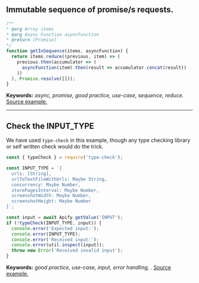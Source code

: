 ## Immutable sequence of promise/s requests.

```javascript
/**
* @arg Array items
* @arg Async Function asyncFunction
* @return [Promise]
*/
function getInSequence(items, asyncFunction) {
  return items.reduce((previous, item) => (
    previous.then(accumulator => (
      asyncFunction(item).then(result => accumulator.concat(result))
    ))
  ), Promise.resolve([]));
}
```
__Keywords:__ _async, promise, good practice, use-case, sequence, reduce._
[Source example.](https://github.com/juansgaitan/act-utils/blob/master/executions-merger.js)
***

## Check the INPUT_TYPE 
We have used ```type-check``` in this example, though any type checking library or self written check would do the trick.
```javascript
const { typeCheck } = require('type-check');

const INPUT_TYPE = `{
  urls: [String],
  urlToTextFileWithUrls: Maybe String,
  concurrency: Maybe Number,
  storePagesInterval: Maybe Number,
  screenshotWidth: Maybe Number,
  screenshotHeight: Maybe Number
}`;

const input = await Apify.getValue('INPUT');
if (!typeCheck(INPUT_TYPE, input)) {
  console.error('Expected input:');
  console.error(INPUT_TYPE);
  console.error('Received input:');
  console.error(util.inspect(input));
  throw new Error('Received invalid input');
}
```
__Keywords:__ _good practice, use-case, input, error handling, ._
[Source example.](https://github.com/jancurn/act-analyse-pages/blob/master/main.js)
